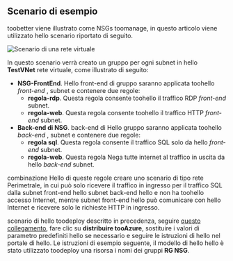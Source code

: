 ## <a name="sample-scenario"></a>Scenario di esempio
toobetter viene illustrato come NSGs toomanage, in questo articolo viene utilizzato hello scenario riportato di seguito.

![Scenario di una rete virtuale](./media/virtual-networks-create-nsg-scenario-include/figure1.png)

In questo scenario verrà creato un gruppo per ogni subnet in hello **TestVNet** rete virtuale, come illustrato di seguito: 

* **NSG-FrontEnd**. Hello front-end di gruppo saranno applicata toohello *front-end* , subnet e contenere due regole:    
  * **regola-rdp**. Questa regola consente toohello il traffico RDP *front-end* subnet.
  * **regola-web**. Questa regola consente toohello il traffico HTTP *front-end* subnet.
* **Back-end di NSG**. back-end di Hello gruppo saranno applicata toohello *back-end* , subnet e contenere due regole:    
  * **regola sql**. Questa regola consente il traffico SQL solo da hello *front-end* subnet.
  * **regola-web**. Questa regola Nega tutte internet al traffico in uscita da hello *back-end* subnet.

combinazione Hello di queste regole creare uno scenario di tipo rete Perimetrale, in cui può solo ricevere il traffico in ingresso per il traffico SQL dalla subnet front-end hello subnet back-end hello e non ha toohello accesso Internet, mentre subnet front-end hello può comunicare con hello Internet e ricevere solo le richieste HTTP in ingresso.

scenario di hello toodeploy descritto in precedenza, seguire [questo collegamento](http://github.com/telmosampaio/azure-templates/tree/master/201-IaaS-WebFrontEnd-SQLBackEnd-NSG), fare clic su **distribuire tooAzure**, sostituire i valori di parametro predefiniti hello se necessario e seguire le istruzioni di hello nel portale di hello. Le istruzioni di esempio seguente, il modello di hello hello è stato utilizzato toodeploy una risorsa i nomi dei gruppi **RG NSG**. 

